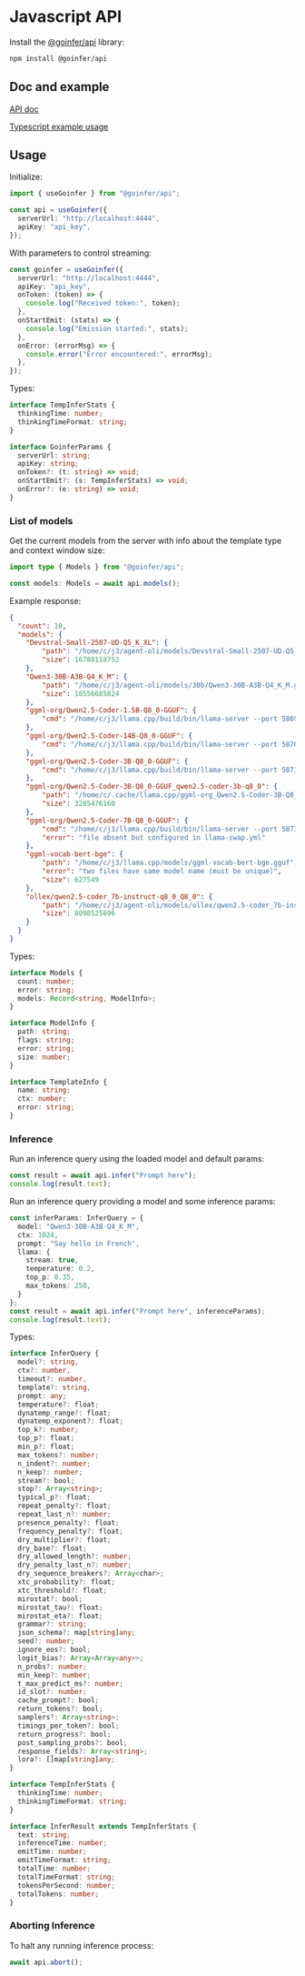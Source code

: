 # Javascript API

Install the [@goinfer/api](https://github.com/LM4eu/goinfer-js/packages/api) library:

```bash
npm install @goinfer/api
```

## Doc and example

[API doc](https://synw.github.io/goinfer-js/api/index.html)

[Typescript example usage](https://github.com/LM4eu/goinfer/blob/main/examples/js/template/goinfer_lib.ts)

## Usage

Initialize:

```ts
import { useGoinfer } from "@goinfer/api";

const api = useGoinfer({
  serverUrl: "http://localhost:4444",
  apiKey: "api_key",
});
```

With parameters to control streaming:

```ts
const goinfer = useGoinfer({
  serverUrl: "http://localhost:4444",
  apiKey: "api_key",
  onToken: (token) => {
    console.log("Received token:", token);
  },
  onStartEmit: (stats) => {
    console.log("Emission started:", stats);
  },
  onError: (errorMsg) => {
    console.error("Error encountered:", errorMsg);
  },
});
```

Types:

```ts
interface TempInferStats {
  thinkingTime: number;
  thinkingTimeFormat: string;
}

interface GoinferParams {
  serverUrl: string;
  apiKey: string;
  onToken?: (t: string) => void;
  onStartEmit?: (s: TempInferStats) => void;
  onError?: (e: string) => void;
}
```

### List of models

Get the current models from the server with info about the template type and context window size:

```ts
import type { Models } from "@goinfer/api";

const models: Models = await api.models();
```

Example response:

```json
{
  "count": 10,
  "models": {
    "Devstral-Small-2507-UD-Q5_K_XL": {
        "path": "/home/c/j3/agent-oli/models/Devstral-Small-2507-UD-Q5_K_XL.gguf",
        "size": 16788118752
    },
    "Qwen3-30B-A3B-Q4_K_M": {
        "path": "/home/c/j3/agent-oli/models/30b/Qwen3-30B-A3B-Q4_K_M.gguf",
        "size": 18556685824
    },
    "ggml-org/Qwen2.5-Coder-1.5B-Q8_0-GGUF": {
        "cmd": "/home/c/j3/llama.cpp/build/bin/llama-server --port 5869 --props --no-warmup --fim-qwen-1.5b-default",
    },
    "ggml-org/Qwen2.5-Coder-14B-Q8_0-GGUF": {
        "cmd": "/home/c/j3/llama.cpp/build/bin/llama-server --port 5870 --props --no-warmup --fim-qwen-14b-spec",
    },
    "ggml-org/Qwen2.5-Coder-3B-Q8_0-GGUF": {
        "cmd": "/home/c/j3/llama.cpp/build/bin/llama-server --port 5871 --props --no-warmup --fim-qwen-3b-default",
    },
    "ggml-org/Qwen2.5-Coder-3B-Q8_0-GGUF_qwen2.5-coder-3b-q8_0": {
        "path": "/home/c/.cache/llama.cpp/ggml-org_Qwen2.5-Coder-3B-Q8_0-GGUF_qwen2.5-coder-3b-q8_0.gguf",
        "size": 3285476160
    },
    "ggml-org/Qwen2.5-Coder-7B-Q8_0-GGUF": {
        "cmd": "/home/c/j3/llama.cpp/build/bin/llama-server --port 5873 --props --no-warmup --fim-qwen-7b-spec",
        "error": "file absent but configured in llama-swap.yml"
    },
    "ggml-vocab-bert-bge": {
        "path": "/home/c/j3/llama.cpp/models/ggml-vocab-bert-bge.gguf",
        "error": "two files have same model name (must be unique)",
        "size": 627549
    },
    "ollex/qwen2.5-coder_7b-instruct-q8_0_Q8_0": {
        "path": "/home/c/j3/agent-oli/models/ollex/qwen2.5-coder_7b-instruct-q8_0_Q8_0.gguf",
        "size": 8098525696
    }
  }
}
```

Types:

```ts
interface Models {
  count: number;
  error: string;
  models: Record<string, ModelInfo>;
}

interface ModelInfo {
  path: string;
  flags: string;
  error: string;
  size: number;
}

interface TemplateInfo {
  name: string;
  ctx: number;
  error: string;
}
```

### Inference

Run an inference query using the loaded model and default params:

```ts
const result = await api.infer("Prompt here");
console.log(result.text);
```

Run an inference query providing a model and some inference params:

```ts
const inferParams: InferQuery = {
  model: "Qwen3-30B-A3B-Q4_K_M",
  ctx: 1024,
  prompt: "Say hello in French",
  llama: {
    stream: true,
    temperature: 0.2,
    top_p: 0.35,
    max_tokens: 250,
  }
};
const result = await api.infer("Prompt here", inferenceParams);
console.log(result.text);
```

Types:

```ts
interface InferQuery {
  model?: string,
  ctx?: number,
  timeout?: number,
  template?: string,
  prompt: any;
  temperature?: float;
  dynatemp_range?: float;
  dynatemp_exponent?: float;
  top_k?: number;
  top_p?: float;
  min_p?: float;
  max_tokens?: number;
  n_indent?: number;
  n_keep?: number;
  stream?: bool;
  stop?: Array<string>;
  typical_p?: float;
  repeat_penalty?: float;
  repeat_last_n?: number;
  presence_penalty?: float;
  frequency_penalty?: float;
  dry_multiplier?: float;
  dry_base?: float;
  dry_allowed_length?: number;
  dry_penalty_last_n?: number;
  dry_sequence_breakers?: Array<char>;
  xtc_probability?: float;
  xtc_threshold?: float;
  mirostat?: bool;
  mirostat_tau?: float;
  mirostat_eta?: float;
  grammar?: string;
  json_schema?: map[string]any;
  seed?: number;
  ignore_eos?: bool;
  logit_bias?: Array<Array<any>>;
  n_probs?: number;
  min_keep?: number;
  t_max_predict_ms?: number;
  id_slot?: number;
  cache_prompt?: bool;
  return_tokens?: bool;
  samplers?: Array<string>;
  timings_per_token?: bool;
  return_progress?: bool;
  post_sampling_probs?: bool;
  response_fields?: Array<string>;
  lora?: []map[string]any;
}

interface TempInferStats {
  thinkingTime: number;
  thinkingTimeFormat: string;
}

interface InferResult extends TempInferStats {
  text: string;
  inferenceTime: number;
  emitTime: number;
  emitTimeFormat: string;
  totalTime: number;
  totalTimeFormat: string;
  tokensPerSecond: number;
  totalTokens: number;
}
```

### Aborting Inference

To halt any running inference process:

```ts
await api.abort();
```
